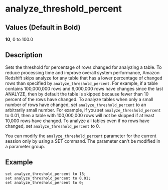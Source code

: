 # analyze\_threshold\_percent<a name="r_analyze_threshold_percent"></a>

## Values \(Default in Bold\)<a name="t_analyze_threshold_percent-values"></a>

 **10**, 0 to 100\.0

## Description<a name="r_analyze_threshold_percent-description"></a>

Sets the threshold for percentage of rows changed for analyzing a table\. To reduce processing time and improve overall system performance, Amazon Redshift skips analyze for any table that has a lower percentage of changed rows than specified by `analyze_threshold_percent`\. For example, if a table contains 100,000,000 rows and 9,000,000 rows have changes since the last ANALYZE, then by default the table is skipped because fewer than 10 percent of the rows have changed\. To analyze tables when only a small number of rows have changed, set `analyze_threshold_percent` to an arbitrarily small number\. For example, if you set `analyze_threshold_percent` to 0\.01, then a table with 100,000,000 rows will not be skipped if at least 10,000 rows have changed\. To analyze all tables even if no rows have changed, set `analyze_threshold_percent` to 0\.

You can modify the `analyze_threshold_percent` parameter for the current session only by using a SET command\. The parameter can't be modified in a parameter group\.

## Example<a name="r_analyze_threshold_percent-example"></a>

```
set analyze_threshold_percent to 15;
set analyze_threshold_percent to 0.01;
set analyze_threshold_percent to 0;
```